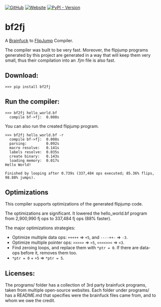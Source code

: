[![GitHub](https://img.shields.io/github/license/tomhea/bf2fj)](LICENSE)
[![Website](https://img.shields.io/website?down_color=red&down_message=down&up_message=up&url=https%3A%2F%2Fesolangs.org%2Fwiki%2FFlipJump)](https://esolangs.org/wiki/FlipJump)
[![PyPI - Version](https://img.shields.io/pypi/v/bf2fj)](https://pypi.org/project/bf2fj/)

# bf2fj
A [Brainfuck](https://esolangs.org/wiki/Brainfuck) to [FlipJump](https://github.com/tomhea/flip-jump) Compiler.

The compiler was built to be very fast. Moreover, the flipjump programs generated by this project are generated in a way that will keep them very small, thus their compilation into an .fjm file is also fast. 

## Download:
```
>>> pip install bf2fj
```

## Run the compiler:

```
>>> bf2fj hello_world.bf 
  compile bf->fj:  0.008s
```

You can also run the created flipjump program.
```
>>> bf2fj hello_world.bf -r
  compile bf->fj:  0.008s
  parsing:         0.092s
  macro resolve:   0.141s
  labels resolve:  0.035s
  create binary:   0.143s
  loading memory:  0.017s
Hello World!

Finished by looping after 0.739s (337,484 ops executed; 85.36% flips, 98.88% jumps).
```

## Optimizations
This compiler supports optimizations of the generated flipjump code.  

The optimizations are significant. It lowered the hello_world.bf program from 2,900,990 fj ops to 337,484 fj ops (88% faster).

The major optimizations strategies:
- Optimize multiple data ops: `+++++` => `+5`, and `----++-` => `-3`.
- Optimize multiple pointer ops: `>>>>>` => `>5`, `<<<<>><` => `<3`.
- Find zeroing loops, and replace them with `*ptr = 0`. If there are data-ops before it, removes them too.
- `*ptr = 0` + `+5` => `*ptr = 5`.

## Licenses:
The programs/ folder has a collection of 3rd party brainfuck programs, taken from multiple open-source websites. Each folder under programs/ has a README.md that specifies were the brainfuck files came from, and to whom we owe the credit.
